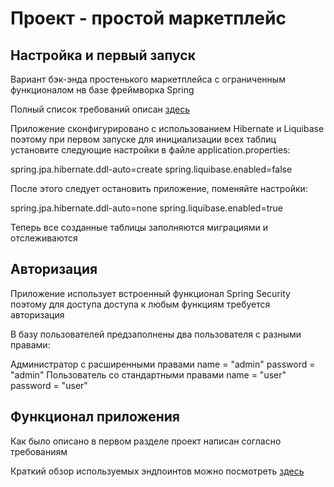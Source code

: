 # Проект - простой маркетплейс

## Настройка и первый запуск

Вариант бэк-энда простенького маркетплейса с ограниченным функционалом нв базе фреймворка Spring

Полный список требований описан [ здесь ](https://github.com/sezergemtsov/SimpleMarketplace/blob/master/TechnicalTask.md)

Приложение сконфигурировано с использованием Hibernate и Liquibase поэтому при первом запуске для инициализации всех таблиц
установите следующие настройки в файле application.properties:

spring.jpa.hibernate.ddl-auto=create
spring.liquibase.enabled=false

После этого следует остановить приложение, поменяйте настройки:

spring.jpa.hibernate.ddl-auto=none
spring.liquibase.enabled=true

Теперь все созданные таблицы заполняются миграциями и отслеживаются

## Авторизация

Приложение использует встроенный функционал Spring Security поэтому для доступа доступа к любым функциям требуется авторизация

В базу пользователей предзаполнены два пользователя с разными правами:

Администратор с расширенными правами name = "admin" password = "admin"
Пользователь со стандартными правами name = "user" password = "user"


## Функционал приложения

Как было описано в первом разделе проект написан согласно требованиям

Краткий обзор используемых эндпоинтов можно посмотреть [ здесь ](https://github.com/sezergemtsov/SimpleMarketplace/blob/master/endpoints.md)
